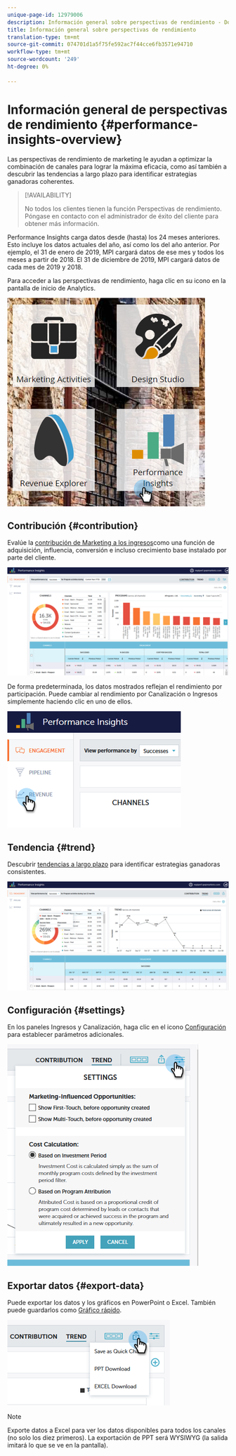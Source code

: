```yaml
---
unique-page-id: 12979006
description: Información general sobre perspectivas de rendimiento - Documentos de marketing - Documentación del producto
title: Información general sobre perspectivas de rendimiento
translation-type: tm+mt
source-git-commit: 074701d1a5f75fe592ac7f44cce6fb3571e94710
workflow-type: tm+mt
source-wordcount: '249'
ht-degree: 0%

---
```



# Información general de perspectivas de rendimiento {#performance-insights-overview}

Las perspectivas de rendimiento de marketing le ayudan a optimizar la combinación de canales para lograr la máxima eficacia, como así también a descubrir las tendencias a largo plazo para identificar estrategias ganadoras coherentes.

>[!AVAILABILITY]
>
>
>No todos los clientes tienen la función Perspectivas de rendimiento. Póngase en contacto con el administrador de éxito del cliente para obtener más información.

Performance Insights carga datos desde (hasta) los 24 meses anteriores. Esto incluye los datos actuales del año, así como los del año anterior. Por ejemplo, el 31 de enero de 2019, MPI cargará datos de ese mes y todos los meses a partir de 2018. El 31 de diciembre de 2019, MPI cargará datos de cada mes de 2019 y 2018.

Para acceder a las perspectivas de rendimiento, haga clic en su icono en la pantalla de inicio de Analytics.

![](assets/one.png)

## Contribución {#contribution}

Evalúe la [contribución de Marketing a los ingresos](http://docs.marketo.com/x/QAvG)como una función de adquisición, influencia, conversión e incluso crecimiento base instalado por parte del cliente.

![](assets/two.png)

De forma predeterminada, los datos mostrados reflejan el rendimiento por participación. Puede cambiar al rendimiento por Canalización o Ingresos simplemente haciendo clic en uno de ellos.

![](assets/3.png)

## Tendencia {#trend}

Descubrir [tendencias a largo plazo](http://docs.marketo.com/x/QgvG) para identificar estrategias ganadoras consistentes.

![](assets/4.png)

## Configuración {#settings}

En los paneles Ingresos y Canalización, haga clic en el icono [Configuración](http://docs.marketo.com/x/pIDS) para establecer parámetros adicionales.

![](assets/5.png)

## Exportar datos {#export-data}

Puede exportar los datos y los gráficos en PowerPoint o Excel. También puede guardarlos como [Gráfico rápido](https://docs.marketo.com/x/iRLG).

![](assets/6.png)

>[!NOTE]
>
>Exporte datos a Excel para ver los datos disponibles para todos los canales (no solo los diez primeros). La exportación de PPT será WYSIWYG (la salida imitará lo que se ve en la pantalla).

